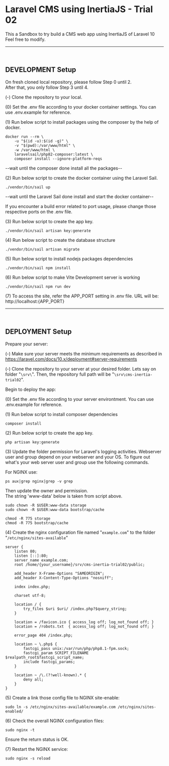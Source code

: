 # Laravel CMS using InertiaJS - Trial 02

This a Sandbox to try build a CMS web app using InertiaJS of Laravel 10<br>Feel free to modify.

------------
<br>

## DEVELOPMENT Setup
On fresh cloned local repository, please follow Step 0 until 2.<br>After that, you only follow Step 3 until 4.

(-) Clone the repository to your local.

(0) Set the .env file according to your docker container settings. You can use .env.example for reference.

(1) Run below script to install packages using the composer by the help of docker.
```
docker run --rm \
    -u "$(id -u):$(id -g)" \
    -v "$(pwd):/var/www/html" \
    -w /var/www/html \
    laravelsail/php82-composer:latest \
    composer install --ignore-platform-reqs
```

--wait until the composer done install all the packages--

(2) Run below script to create the docker container using the Laravel Sail.
```
./vendor/bin/sail up
```

--wait until the Laravel Sail done install and start the docker container--

If you encounter a build error related to port usage, please change those respective ports on the .env file.

(3) Run below script to create the app key.
```
./vendor/bin/sail artisan key:generate
```

(4) Run below script to create the database structure
```
./vendor/bin/sail artisan migrate
```

(5) Run below script to install nodejs packages dependencies
```
./vendor/bin/sail npm install
```

(6) Run below script to make Vite Development server is working
```
./vendor/bin/sail npm run dev
```


(7) To access the site, refer the APP_PORT setting in .env file.
URL will be: http://localhost:{APP_PORT}

------------
<br>

## DEPLOYMENT Setup

Prepare your server:

(-) Make sure your server meets the minimum requirements as described in https://laravel.com/docs/10.x/deployment#server-requirements

(-) Clone the repository to your server at your desired folder. Lets say on folder "`\srv\`". Then, the repository full path will be "`\srv\cms-inertia-trial02`".

Begin to deploy the app:

(0) Set the .env file according to your server environtment. You can use .env.example for reference.

(1) Run below script to install composer dependencies
```
composer install
```

(2) Run below script to create the app key.
```
php artisan key:generate
```

(3) Update the folder permission for Laravel's logging activities. Webserver user and group depend on your webserver and your OS. To figure out what's your web server user and group use the following commands.

For NGINX use:
```
ps aux|grep nginx|grep -v grep
```
Then update the owner and permission.<br>
The string 'www-data' below is taken from script above.
```
sudo chown -R $USER:www-data storage
sudo chown -R $USER:www-data bootstrap/cache
```
```
chmod -R 775 storage
chmod -R 775 bootstrap/cache
```

(4) Create the nginx configuration file named "`example.com`" to the folder "`/etc/nginx/sites-available`"
```
server {
    listen 80;
    listen [::]:80;
    server_name example.com;
    root /home/{your_username}/srv/cms-inertia-trial02/public;

    add_header X-Frame-Options "SAMEORIGIN";
    add_header X-Content-Type-Options "nosniff";

    index index.php;

    charset utf-8;

    location / {
        try_files $uri $uri/ /index.php?$query_string;
    }

    location = /favicon.ico { access_log off; log_not_found off; }
    location = /robots.txt  { access_log off; log_not_found off; }

    error_page 404 /index.php;

    location ~ \.php$ {
        fastcgi_pass unix:/var/run/php/php8.1-fpm.sock;
        fastcgi_param SCRIPT_FILENAME $realpath_root$fastcgi_script_name;
        include fastcgi_params;
    }

    location ~ /\.(?!well-known).* {
        deny all;
    }
}
```

(5) Create a link those config file to NGINX site-enable:
```
sudo ln -s /etc/nginx/sites-available/example.com /etc/nginx/sites-enabled/
```

(6) Check the overall NGINX configuration files:
```
sudo nginx -t
```
Ensure the return status is OK.

(7) Restart the NGINX service:
```
sudo nginx -s reload
```

